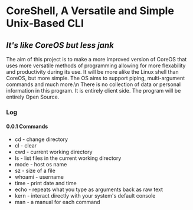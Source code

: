 # CoreShell, A Versatile and Simple Unix-Based CLI

## _It's like CoreOS but less jank_

The aim of this project is to make a more improved version of CoreOS that uses more versatile methods of programming allowing for more flexability and productivity during its use. 
It will be more alike the Linux shell than CoreOS, but more simple.
The OS aims to support piping, multi-argument commands and much more.\n
There is no collection of data or personal information in this program. It is entirely client side. The program will be entirely Open Source.

### Log
#### 0.0.1 Commands
- cd - change directory
- cl - clear
- cwd - current working directory
- ls - list files in the current working directory
- mode - host os name
- sz - size of a file
- whoami - username
- time - print date and time
- echo - repeats what you type as arguments back as raw text
- kern - interact directly with your system's default console
- man - a manual for each command
